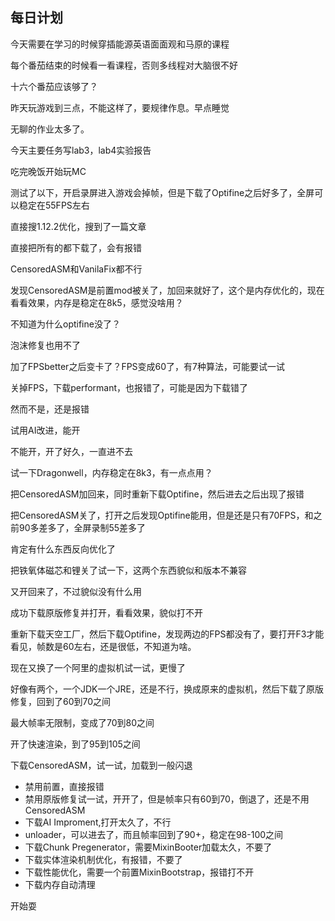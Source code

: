 ## 每日计划

今天需要在学习的时候穿插能源英语面面观和马原的课程

每个番茄结束的时候看一看课程，否则多线程对大脑很不好

十六个番茄应该够了？

昨天玩游戏到三点，不能这样了，要规律作息。早点睡觉

无聊的作业太多了。

今天主要任务写lab3，lab4实验报告

吃完晚饭开始玩MC

测试了以下，开启录屏进入游戏会掉帧，但是下载了Optifine之后好多了，全屏可以稳定在55FPS左右

直接搜1.12.2优化，搜到了一篇文章

直接把所有的都下载了，会有报错

CensoredASM和VanilaFix都不行

发现CensoredASM是前置mod被关了，加回来就好了，这个是内存优化的，现在看看效果，内存是稳定在8k5，感觉没啥用？

不知道为什么optifine没了？

泡沫修复也用不了

加了FPSbetter之后变卡了？FPS变成60了，有7种算法，可能要试一试

关掉FPS，下载performant，也报错了，可能是因为下载错了

然而不是，还是报错

试用AI改进，能开

不能开，开了好久，一直进不去

试一下Dragonwell，内存稳定在8k3，有一点点用？

把CensoredASM加回来，同时重新下载Optifine，然后进去之后出现了报错

把CensoredASM关了，打开之后发现Optifine能用，但是还是只有70FPS，和之前90多差多了，全屏录制55差多了

肯定有什么东西反向优化了

把铁氧体磁芯和锂关了试一下，这两个东西貌似和版本不兼容

又开回来了，不过貌似没有什么用

成功下载原版修复并打开，看看效果，貌似打不开

重新下载天空工厂，然后下载Optifine，发现两边的FPS都没有了，要打开F3才能看见，帧数是60左右，还是很低，不知道为啥。

现在又换了一个阿里的虚拟机试一试，更慢了

好像有两个，一个JDK一个JRE，还是不行，换成原来的虚拟机，然后下载了原版修复，回到了60到70之间

最大帧率无限制，变成了70到80之间

开了快速渲染，到了95到105之间

下载CensoredASM，试一试，加载到一般闪退
- 禁用前置，直接报错
- 禁用原版修复试一试，开开了，但是帧率只有60到70，倒退了，还是不用CensoredASM
- 下载AI Improment,打开太久了，不行
- unloader，可以进去了，而且帧率回到了90+，稳定在98-100之间
- 下载Chunk Pregenerator，需要MixinBooter加载太久，不要了
- 下载实体渲染机制优化，有报错，不要了
- 下载性能优化，需要一个前置MixinBootstrap，报错打不开
- 下载内存自动清理

开始耍